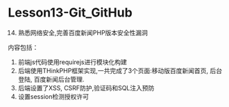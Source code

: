 # Lesson13-Git_GitHub
14. 熟悉网络安全,完善百度新闻PHP版本安全性漏洞

内容包括：

1. 前端js代码使用requirejs进行模块化构建
2. 后端使用THinkPHP框架实现,一共完成了3个页面:移动版百度新闻首页, 后台登陆, 百度新闻后台管理.
3. 后端设置了XSS, CSRF防护,验证码和SQL注入预防
4. 设置session检测授权许可


